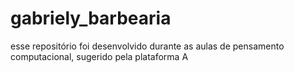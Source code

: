 # gabriely_barbearia
esse repositório foi desenvolvido durante as aulas de pensamento computacional, sugerido pela plataforma A
